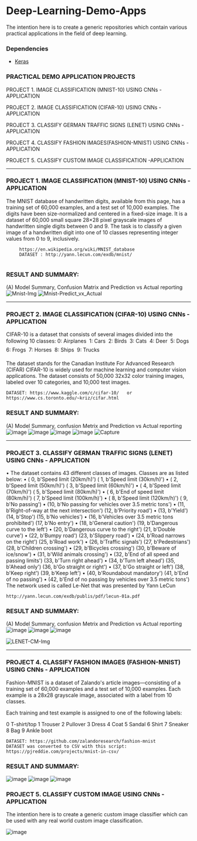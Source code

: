 # Deep-Learning-Demo-Apps
The intention here is to create a generic repositories which contain various practical applications in the field of deep learning.

### Dependencies
<ul>
    <li> 
        <a href="https://www.tensorflow.org/guide/keras" >Keras</a>
    </li>
</ul>

### PRACTICAL DEMO APPLICATION PROJECTS
PROJECT 1. IMAGE CLASSIFICATION (MNIST-10) USING CNNs - APPLICATION

PROJECT 2. IMAGE CLASSIFICATION (CIFAR-10) USING CNNs - APPLICATION

PROJECT 3. CLASSIFY GERMAN TRAFFIC SIGNS (LENET) USING CNNs - APPLICATION

PROJECT 4. CLASSIFY FASHION IMAGES(FASHION-MNIST) USING CNNs - APPLICATION

PROJECT 5. CLASSIFY CUSTOM IMAGE CLASSIFICATION -APPLICATION

-----------------------------------------------------------------------------------------------------------------------------------
### PROJECT 1. IMAGE CLASSIFICATION (MNIST-10) USING CNNs - APPLICATION
The MNIST database of handwritten digits, available from this page, has a training set of 60,000 examples, and a test set of 10,000 examples. The digits have been size-normalized and centered in a fixed-size image. It is a dataset of 60,000 small square 28×28 pixel grayscale images of handwritten single digits between 0 and 9. The task is to classify a given image of a handwritten digit into one of 10 classes representing integer values from 0 to 9, inclusively.

```
     https://en.wikipedia.org/wiki/MNIST_database
     DATASET : http://yann.lecun.com/exdb/mnist/  
     
```

### RESULT AND SUMMARY: 
(A) Model Summary, Confusion Matrix and  Prediction vs Actual reporting
![Mnist-Img](https://user-images.githubusercontent.com/46977634/71091667-6e293d80-219d-11ea-9805-996e8e950b12.JPG)
![Mnist-Predict_vx_Actual](https://user-images.githubusercontent.com/46977634/71091928-0aebdb00-219e-11ea-86dc-43e801678f36.JPG)

-----------------------------------------------------------------------------------------------------------------------------------
### PROJECT 2. IMAGE CLASSIFICATION (CIFAR-10) USING CNNs - APPLICATION
CIFAR-10 is a dataset that consists of several images divided into the following 10 classes:
0: Airplanes  1: Cars  2: Birds  3: Cats  4: Deer  5: Dogs  6: Frogs  7: Horses  8: Ships  9: Trucks 

The dataset stands for the Canadian Institute For Advanced Research (CIFAR) CIFAR-10 is widely used for machine learning and computer vision applications. The dataset consists of 50,000 32x32 color training images, labeled over 10 categories, and 10,000 test images.

```
DATASET: https://www.kaggle.com/c/cifar-10/   or https://www.cs.toronto.edu/~kriz/cifar.html
```

### RESULT AND SUMMARY: 
(A) Model Summary, confusion Metrix and Prediction vs Actual reporting
![image](https://user-images.githubusercontent.com/46977634/76878980-8298d700-686d-11ea-99f2-681bcb60261f.png)
![image](https://user-images.githubusercontent.com/46977634/76879038-96443d80-686d-11ea-96f5-70ee8e122a16.png)
![image](https://user-images.githubusercontent.com/46977634/76879096-a9efa400-686d-11ea-9130-4159b737c7b0.png)
![image](https://user-images.githubusercontent.com/46977634/76879134-b673fc80-686d-11ea-819c-af9da65be07b.png)
![Capture](https://user-images.githubusercontent.com/46977634/76879312-fdfa8880-686d-11ea-9959-bad7980f65bb.JPG) 

-----------------------------------------------------------------------------------------------------------------------------------
### PROJECT 3. CLASSIFY GERMAN TRAFFIC SIGNS (LENET) USING CNNs - APPLICATION
•	The dataset contains 43 different classes of images. Classes are as listed below:
•	( 0, b'Speed limit (20km/h)') ( 1, b'Speed limit (30km/h)')
•	( 2, b'Speed limit (50km/h)') ( 3, b'Speed limit (60km/h)')
•	( 4, b'Speed limit (70km/h)') ( 5, b'Speed limit (80km/h)')
•	( 6, b'End of speed limit (80km/h)') ( 7, b'Speed limit (100km/h)')
•	( 8, b'Speed limit (120km/h)') ( 9, b'No passing')
•	(10, b'No passing for vehicles over 3.5 metric tons')
•	(11, b'Right-of-way at the next intersection') (12, b'Priority road')
•	(13, b'Yield') (14, b'Stop') (15, b'No vehicles')
•	(16, b'Vehicles over 3.5 metric tons prohibited') (17, b'No entry')
•	(18, b'General caution') (19, b'Dangerous curve to the left')
•	(20, b'Dangerous curve to the right') (21, b'Double curve')
•	(22, b'Bumpy road') (23, b'Slippery road')
•	(24, b'Road narrows on the right') (25, b'Road work')
•	(26, b'Traffic signals') (27, b'Pedestrians') (28, b'Children crossing')
•	(29, b'Bicycles crossing') (30, b'Beware of ice/snow')
•	(31, b'Wild animals crossing')
•	(32, b'End of all speed and passing limits') (33, b'Turn right ahead')
•	(34, b'Turn left ahead') (35, b'Ahead only') (36, b'Go straight or right')
•	(37, b'Go straight or left') (38, b'Keep right') (39, b'Keep left')
•	(40, b'Roundabout mandatory') (41, b'End of no passing')
•	(42, b'End of no passing by vehicles over 3.5 metric tons')
The network used is called Le-Net that was presented by Yann LeCun 
```
http://yann.lecun.com/exdb/publis/pdf/lecun-01a.pdf
```

### RESULT AND SUMMARY: 
(A) Model Summary, confusion Metrix and Prediction vs Actual reporting
![image](https://user-images.githubusercontent.com/46977634/76879633-6cd7e180-686e-11ea-966d-b2a8a7f47d45.png)
![image](https://user-images.githubusercontent.com/46977634/76879588-5cc00200-686e-11ea-8476-409e422595f7.png)
![image](https://user-images.githubusercontent.com/46977634/76879502-40bc6080-686e-11ea-979d-fc800bbc3e2b.png)


![LENET-CM-Img](https://user-images.githubusercontent.com/46977634/71091924-09221780-219e-11ea-8515-1ca59788d7a9.JPG)

-----------------------------------------------------------------------------------------------------------------------------------
### PROJECT 4. CLASSIFY FASHION IMAGES (FASHION-MNIST) USING CNNs - APPLICATION
Fashion-MNIST is a dataset of Zalando's article images—consisting of a training set of 60,000 examples and a test set of 10,000 examples. Each example is a 28x28 grayscale image, associated with a label from 10 classes.

Each training and test example is assigned to one of the following labels:

0 T-shirt/top
1 Trouser
2 Pullover
3 Dress
4 Coat
5 Sandal
6 Shirt
7 Sneaker
8 Bag
9 Ankle boot

```
DATASET: https://github.com/zalandoresearch/fashion-mnist
DATASET was converted to CSV with this script: https://pjreddie.com/projects/mnist-in-csv/
```


### RESULT AND SUMMARY: 
![image](https://user-images.githubusercontent.com/46977634/77553722-13defd80-6ead-11ea-8e79-6d71e073a268.png)
![image](https://user-images.githubusercontent.com/46977634/77554004-6f10f000-6ead-11ea-8eec-e5fd799f803b.png)
![image](https://user-images.githubusercontent.com/46977634/77553968-615b6a80-6ead-11ea-8934-73b1094df436.png)

### PROJECT 5. CLASSIFY CUSTOM IMAGE USING CNNs - APPLICATION
The intention here is to create a generic custom image classifier which can be used with any real world custom image classification.

![image](https://user-images.githubusercontent.com/46977634/80416440-082b9000-88cc-11ea-85e1-b8e51543f926.png)
